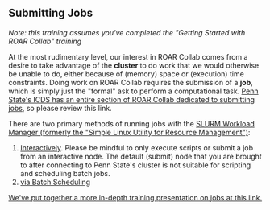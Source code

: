## Submitting Jobs
*Note: this training assumes you've completed the "Getting Started with ROAR Collab" training*

At the most rudimentary level, our interest in ROAR Collab comes from a desire to take advantage of the **cluster** to do work that we would otherwise be unable to do, either because of (memory) space or (execution) time constraints. Doing work on ROAR Collab requires the submission of a **job**, which is simply just the "formal" ask to perform a computational task. [Penn State's ICDS has an entire section of ROAR Collab dedicated to submitting jobs](https://www.icds.psu.edu/submitting-jobs-on-roar-collab/), so please review this link.

There are two primary methods of running jobs with the [SLURM Workload Manager (formerly the "Simple Linux Utility for Resource Management")](https://slurm.schedmd.com/):
1. [Interactively](https://www.icds.psu.edu/running-interactive-jobs-on-roar-collab/). Please be mindful to only execute scripts or submit a job from an interactive node. The default (submit) node that you are brought to after connecting to Penn State's cluster is not suitable for scripting and scheduling batch jobs.
2. [via Batch Scheduling](https://www.icds.psu.edu/running-batch-jobs-on-roar-collab/)

[We've put together a more in-depth training presentation on jobs at this link.](https://pennstateoffice365-my.sharepoint.com/:p:/r/personal/azh5924_psu_edu/Documents/Hadjimichael%20Group%20Materials/Training/Joining%20and%20Using%20the%20Cluster/JobTraining.pptx?d=w57c2beba60174af39d0d4ae715be4176&csf=1&web=1&e=ip2xww)
